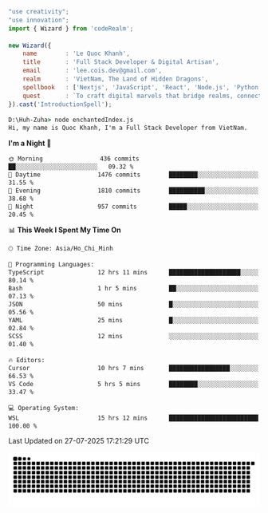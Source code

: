 <!--x axis divider-->

```js 
"use creativity";
"use innovation";
import { Wizard } from 'codeRealm';

new Wizard({
    name        : 'Le Quoc Khanh',
    title       : 'Full Stack Developer & Digital Artisan',
    email       : 'lee.cois.dev@gmail.com',
    realm       : 'VietNam, The Land of Hidden Dragons',
    spellbook   : ['Nextjs', 'JavaScript', 'React', 'Node.js', 'Python', 'Django', 'Cloud Services'],
    quest       : `To craft digital marvels that bridge realms, connect cultures, and bring imagination to life.`,
}).cast('IntroductionSpell');
```

```cmd
D:\Huh-Zuha> node enchantedIndex.js
Hi, my name is Quoc Khanh, I'm a Full Stack Developer from VietNam.
```
<!--START_SECTION:waka-->
**I'm a Night 🦉** 

```text
🌞 Morning                436 commits         ██░░░░░░░░░░░░░░░░░░░░░░░   09.32 % 
🌆 Daytime                1476 commits        ████████░░░░░░░░░░░░░░░░░   31.55 % 
🌃 Evening                1810 commits        ██████████░░░░░░░░░░░░░░░   38.68 % 
🌙 Night                  957 commits         █████░░░░░░░░░░░░░░░░░░░░   20.45 % 
```


📊 **This Week I Spent My Time On** 

```text
🕑︎ Time Zone: Asia/Ho_Chi_Minh

💬 Programming Languages: 
TypeScript               12 hrs 11 mins      ████████████████████░░░░░   80.14 % 
Bash                     1 hr 5 mins         ██░░░░░░░░░░░░░░░░░░░░░░░   07.13 % 
JSON                     50 mins             █░░░░░░░░░░░░░░░░░░░░░░░░   05.56 % 
YAML                     25 mins             █░░░░░░░░░░░░░░░░░░░░░░░░   02.84 % 
SCSS                     12 mins             ░░░░░░░░░░░░░░░░░░░░░░░░░   01.40 % 

🔥 Editors: 
Cursor                   10 hrs 7 mins       █████████████████░░░░░░░░   66.53 % 
VS Code                  5 hrs 5 mins        ████████░░░░░░░░░░░░░░░░░   33.47 % 

💻 Operating System: 
WSL                      15 hrs 12 mins      █████████████████████████   100.00 % 
```


 Last Updated on 27-07-2025 17:21:29 UTC
<!--END_SECTION:waka-->
<picture>
  <source media="(prefers-color-scheme: dark)" srcset="https://raw.githubusercontent.com/leecois/leecois/output/github-contribution-grid-snake-dark.svg">
  <source media="(prefers-color-scheme: light)" srcset="https://raw.githubusercontent.com/leecois/leecois/output/github-contribution-grid-snake.svg">
  <img alt="github contribution grid snake animation" src="https://raw.githubusercontent.com/leecois/leecois/output/github-contribution-grid-snake.svg">
</picture>

